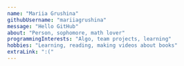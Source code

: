 ```yaml
---
name: "Mariia Grushina"
githubUsername: "mariiagrushina"
message: "Hello GitHub"
about: "Person, sophomore, math lover"
programmingInterests: "Algo, team projects, learning"
hobbies: "Learning, reading, making videos about books"
extraLink: ":("
---
```

